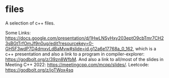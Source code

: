 # files
A selection of c++ files.


Some Links:
https://docs.google.com/presentation/d/1HwLNSyHxy203eptO9cbTmr7CH23sBGtTrfOmJf9n0ug/edit?resourcekey=0-GH5F3wdP7D4dmxvLdBaMvw#slide=id.g12a6e17768a_0_162, which is a c++ presentation and also a link to a program in compiler-explorer: https://godbolt.org/z/39zn8WfbM. And also a link to all/most of the slides in Meeting C++ 2022: https://meetingcpp.com/mcpp/slides/. Leetcode: https://godbolt.org/z/joTWox4sq
